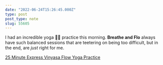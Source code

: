 ```yaml
---
date: "2022-06-24T15:26:45.000Z"
type: post 
post_type: note
slug: 55605
---
```

I had an incredible yoga 🧘‍♂️ practice this morning. 
**Breathe and Flo** always have such balanced sessions that are teetering on being too difficult, but in the end, are _just_ right for me. 

[25 Minute Express Vinyasa Flow Yoga Practice](https://youtu.be/VPUAjKuRkKk)



